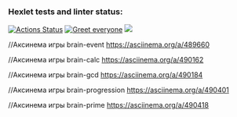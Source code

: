 ### Hexlet tests and linter status:
[![Actions Status](https://github.com/StandyBee/php-project-lvl1/workflows/hexlet-check/badge.svg)](https://github.com/StandyBee/php-project-lvl1/actions)
[![Greet everyone](https://github.com/StandyBee/php-project-lvl1/actions/workflows/workflow.yml/badge.svg)](https://github.com/StandyBee/php-project-lvl1/actions/workflows/workflow.yml)
<a href="https://codeclimate.com/github/codeclimate/codeclimate/maintainability"><img src="https://api.codeclimate.com/v1/badges/a99a88d28ad37a79dbf6/maintainability" /></a>

//Аксинема игры brain-event https://asciinema.org/a/489660 <br>

//Аксинема игры brain-calc https://asciinema.org/a/490162  <br>

//Аксинема игры brain-gcd https://asciinema.org/a/490184 <br>

//Аксинема игры brain-progression https://asciinema.org/a/490401 <br>

//Аксинема игры brain-prime https://asciinema.org/a/490418 <br>
